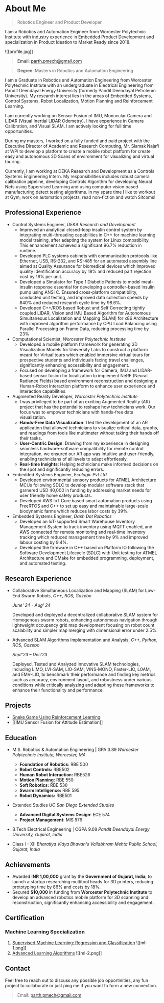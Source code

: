 # About Me

> Robotics Engineer and Product Developer

I am a Robotics and Automation Engineer from Worcester Polytechnic Institute with industry experience in Embedded Product Development and specialization in Product Ideation to Market Ready since 2018.

![[profile.jpg]]

> **Email**: [parth.pmech@gmail.com](mailto:parth.pmech@gmail.com)

> **Degree**: Masters in Robotics and Automation Engineering

I am a Graduate in Robotics and Automation Engineering from Worcester Polytechnic Institute with an undergraduate in Electrical Engineering from Pandit Deendayal Energy University (formerly Pandit Deendayal Petroleum University). My research interest lies in the areas of Embedded Systems, Control Systems, Robot Localization, Motion Planning and Reinforcement Learning.  

I am currently working on Sensor-Fusion of IMU, Monocular Camera and LIDAR (Visual Inertial LIDAR Odometry). I have experience in Camera Calibration, and Visual SLAM. I am actively looking for full time opportunities.

During my masters, I worked on a fully funded and paid project with the Executive Director of Academic and Research Computing, Mr. Siamak Najafi at WPI to develop a platform to create a mobile robot platform for create easy and autonomous 3D Scans of environment for visualizing and virtual touring.

Currently, I am working at DEKA Research and Development as a Controls Systems Engineering Intern. My responsibilities includes robust camera calibration pipeline, developing Controls Algorithm for developing Neural Nets using Supervised Learning and using computer vision based manufacturing detect testing algorithms. In my spare time I like to workout at Gym, work on automation projects, read non-fiction and watch Sitcoms!

## Professional Experience
- Control Systems Engineer, *DEKA Research and Development*
	- Improved an analytical closed-loop insulin control system by integrating multi-threading capabilities in C++ for machine learning model training, after adapting the system for Linux compatibility. This enhancement achieved a significant 96.7% reduction in runtime.
	- Developed PLC systems cabinets with communication protocols like Ethernet, USB, RS-232, and RS-485 for an automated assembly line aimed at Quality Assurance for biomedical devices which improved quality identification accuracy by 18% and reduced part rejection cost by 16% per unit.
	- Developed a Simulator for Type 1 Diabetic Patients to model meal-insulin response essential for developing a controller-based insulin pump using ANSI C. Ensured cross-platform compatibility, conducted unit testing, and improved data collection speeds by 840% and reduced research cycle time by 98.6%.
	- Developed C++/ROS based Robust and Self Correcting tightly coupled LIDAR, Vision and IMU Based Algorithm for Autonomous Simultaneous Localization and Mapping (SLAM) for x86 Architecture with improved algorithm performance by CPU Load Balancing using Parallel Processing on Frame Data, reducing processing time by 23%
- Computational Scientist, *Worcester Polytechnic Institute*
	- Developed a mobile platform framework for generating 3D Visualization Models for University Labs to construct a platform meant for Virtual tours which enabled immersive virtual tours for prospective students and individuals facing travel challenges, significantly enhancing accessibility and engagement.
	- Focused on developing a framework for Camera, IMU and LIDAR-based sensor fusion for localization to implement NeRF (Neural Radiance Fields) based environment reconstruction and designing a Human-Robot Interaction platform to enhance user experience and interaction capabilities.
- Augmented Reality Developer, *Worcester Polytechnic Institute*
	- I was privileged to be part of an exciting Augmented Reality (AR) project that has the potential to reshape how technicians work. Our focus was to empower technicians with hands-free data visualization.
	- **Hands-Free Data Visualization**: I led the development of an AR application that allowed technicians to visualize critical data, graphs, and readings from tools like multimeter without taking their hands off their tasks.
	- **User-Centric Design**: Drawing from my experience in designing seamless hardware-software compatibility for remote control integration, we ensured our AR app was intuitive and user-friendly, enabling technicians of all levels to adapt effortlessly.
	- **Real-time Insights**: Helping technicians make informed decisions on the spot and significantly reducing errors.
- Embedded Systems Engineer, *Ecologic Pvt Ltd*
	- Developed environmental sensory products for ATMEL Architecture MCUs following SDLC to develop modular software stack that garnered USD 40,000 in funding by addressing market needs for user friendly home safety products.
	- Developed AWS IoT Core based smart automation products using FreeRTOS and C++ to set up easy and maintainable large-scale biodynamic farms which reduces labor costs by 39%.
- Embedded Systems Engineer, *Dash Dot Robotics*
	- Developed an IoT-supported Smart Warehouse Inventory Management System to track inventory using MQTT enabled, and AWS connected for remote monitoring and real-time inventory tracking which reduced management time by 9% and improved labour costing by 9.4%.
	- Developed the firmware in C++ based on Platform IO following the Software Development Lifecycle (SDLC) with Unit testing for ATMEL Architecture and CMake for embedded programming, deployment, and automated testing.

## Research Experience

- Collaborative Simultaneous Localization and Mapping (SLAM) for Low-End Swarm Robots, *C++, ROS, Gazebo*
	
	*June' 24 - Aug' 24*
	
	Developed and deployed a decentralized collaborative SLAM system for Homogenous swarm robots, enhancing autonomous navigation through lightweight occupancy grid map development focusing on robot count scalability and simpler map merging with dimensional error under 2.5%.

- Advanced SLAM Algorithms Implementation and Analysis, *C++, Python, ROS, Gazebo* 
	
	*Sept’23 – Dec’23*
	
	Deployed, Tested and Analyzed innovative SLAM technologies, including LIMO, LVI-SAM, LIO-SAM, VINS-MONO, Faster-LIO, LOAM, and EMV-LIO, to benchmark their performance and finding key metrics such as accuracy, environment layout, and robustness under various conditions while critically analyzing and adapting these frameworks to enhance their functionality and performance.

## Projects

- [Snake Game Using Reinforcement Learning](https://github.com/parth-20-07/Snake-Game-using-Reinforcement-Learning)
- [[IMU Sensor Fusion for Attitude Estimation]]
## Education
- M.S. Robotics & Automation Engineering | GPA 3.89
	*Worcester Polytechnic Institute, Worcester, MA*
	- **Foundation of Robotics:** RBE 500
	- **Robot Controls:** RBE502
	- **Human Robot Interaction:** RBE526
	- **Motion Planning:** RBE 550
	- **Soft Robotics:** RBE 530
	- **Swarm Intelligence:** RBE 595
	- **Robot Dynamics:** RBE501
- Extended Studies
	*UC San Diego Extended Studies*
	- **Advanced Digital Systems Design:** ECE 574
	- **Project Management:** MIS 576

- B.Tech Electrical Engineering | CGPA 9.08
	*Pandit Deendayal Energy University, Gujarat, India*
- Class I - XII
	*Bharatiya Vidya Bhavan's Vallabhram Mehta Public School, Gujarat, India*

## Achievements

- Awarded **INR 1,00,000** grant by the **Government of Gujarat, India**, to launch a startup researching multitool heads for 3D printers, reducing prototyping time by 86% and costs by 18%.
- Secured **$10,000** in funding from **Worcester Polytechnic Institute** to develop an advanced robotics mobile platform for 3D scanning and reconstruction, significantly enhancing accessibility and engagement.
## Certification
### Machine Learning Specialization
1. [Supervised Machine Learning: Regression and Classification](https://www.coursera.org/account/accomplishments/verify/3Y9TQTRSDWUD)
	![[ml-1.png]]
2. [Advanced Learning Algorithms](https://www.coursera.org/account/accomplishments/verify/6H3T4L29269M)
	![[ml-2.png]]

## Contact
Feel free to reach out to discuss any possible job opportinities, any fun project to collaborate or just ping me if you want to form a new connection.
> Email: [parth.pmech@gmail.com](mailto:parth.pmech@gmail.com)